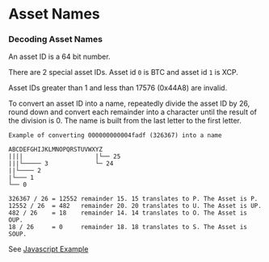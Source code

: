 # Asset Names


### Decoding Asset Names

An asset ID is a 64 bit number.  

There are 2 special asset IDs.  Asset id `0` is BTC and asset id `1` is XCP.

Asset IDs greater than 1 and less than 17576 (0x44A8) are invalid.

To convert an asset ID into a name, repeatedly divide the asset ID by 26, round down and convert each remainder into a character until the result of the division is 0.  The name is built from the last letter to the first letter.

```
Example of converting 000000000004fadf (326367) into a name

ABCDEFGHIJKLMNOPQRSTUVWXYZ
||||                    |└── 25
|||└───── 3             └─ 24
||└──── 2
|└─── 1
└── 0

326367 / 26 = 12552 remainder 15. 15 translates to P. The Asset is P.
12552 / 26  = 482   remainder 20. 20 translates to U. The Asset is UP.
482 / 26    = 18    remainder 14. 14 translates to O. The Asset is OUP.
18 / 26     = 0     remainder 18. 18 translates to S. The Asset is SOUP.
```
See [Javascript Example](https://gist.github.com/loon3/a714c7a85abe48d587bd)
